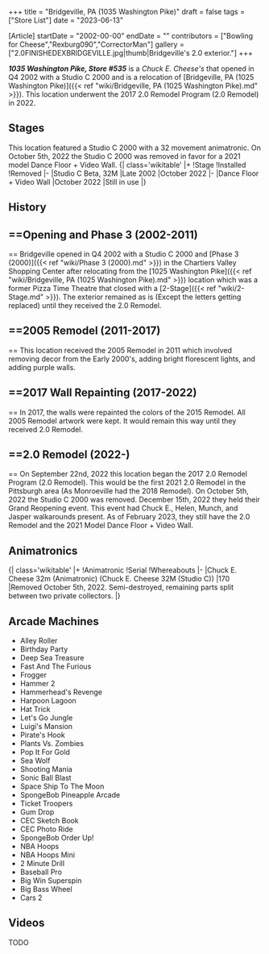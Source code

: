 +++
title = "Bridgeville, PA (1035 Washington Pike)"
draft = false
tags = ["Store List"]
date = "2023-06-13"

[Article]
startDate = "2002-00-00"
endDate = ""
contributors = ["Bowling for Cheese","Rexburg090","CorrectorMan"]
gallery = ["2.0FINISHEDEXBRIDGEVILLE.jpg|thumb|Bridgeville's 2.0 exterior."]
+++

<b><i>1035 Washington Pike, Store #535</b></i> is a <i>Chuck E. Cheese's</i> that opened in Q4 2002 with a Studio C 2000 and is a relocation of [Bridgeville, PA (1025 Washington Pike)]({{< ref "wiki/Bridgeville, PA (1025 Washington Pike).md" >}}). This location underwent the 2017 2.0 Remodel Program (2.0 Remodel) in 2022.

<h2>Stages</h2>
This location featured a Studio C 2000 with a 32 movement animatronic. On October 5th, 2022 the  Studio C 2000 was removed in favor for a 2021 model Dance Floor + Video Wall.
{| class='wikitable'
|+
!Stage
!Installed
!Removed
|-
|Studio C Beta, 32M
|Late 2002
|October 2022
|-
|Dance Floor + Video Wall
|October 2022
|Still in use
|}

<h2>History</h2>

<h2>==Opening and Phase 3 (2002-2011)</h2>==
Bridgeville opened in Q4 2002 with a Studio C 2000 and [Phase 3 (2000)]({{< ref "wiki/Phase 3 (2000).md" >}}) in the Chartiers Valley Shopping Center after relocating from the [1025 Washington Pike]({{< ref "wiki/Bridgeville, PA (1025 Washington Pike).md" >}}) location which was a former Pizza Time Theatre that closed with a [2-Stage]({{< ref "wiki/2-Stage.md" >}}). The exterior remained as is (Except the letters getting replaced) until they received the 2.0 Remodel.

<h2>==2005 Remodel (2011-2017)</h2>==
This location received the 2005 Remodel in 2011 which involved removing decor from the Early 2000's, adding bright florescent lights, and adding purple walls.

<h2>==2017 Wall Repainting (2017-2022)</h2>==
In 2017, the walls were repainted the colors of the 2015 Remodel. All 2005 Remodel artwork were kept. It would remain this way until they received 2.0 Remodel.

<h2>==2.0 Remodel (2022-)</h2>==
On September 22nd, 2022 this location began the 2017 2.0 Remodel Program (2.0 Remodel). This would be the first 2021 2.0 Remodel in the Pittsburgh area (As Monroeville had the 2018 Remodel). On October 5th, 2022 the Studio C 2000 was removed. December 15th, 2022 they held their Grand Reopening event. This event had Chuck E., Helen, Munch, and Jasper walkarounds present. As of February 2023, they still have the 2.0 Remodel and the 2021 Model Dance Floor + Video Wall. 

<h2>Animatronics</h2>
{| class='wikitable'
|+
!Animatronic
!Serial
!Whereabouts
|-
|Chuck E. Cheese 32m (Animatronic) (Chuck E. Cheese 32M (Studio C))
|170
|Removed October 5th, 2022. Semi-destroyed, remaining parts split between two private collectors.
|}

<h2> Arcade Machines </h2>

* Alley Roller
* Birthday Party
* Deep Sea Treasure
* Fast And The Furious
* Frogger
* Hammer 2
* Hammerhead's Revenge
* Harpoon Lagoon
* Hat Trick
* Let's Go Jungle
* Luigi's Mansion
* Pirate's Hook 
* Plants Vs. Zombies
* Pop It For Gold
* Sea Wolf
* Shooting Mania
* Sonic Ball Blast
* Space Ship To The Moon
* SpongeBob Pineapple Arcade 
* Ticket Troopers
* Gum Drop
* CEC Sketch Book
* CEC Photo Ride
* SpongeBob Order Up!
* NBA Hoops
* NBA Hoops Mini
* 2 Minute Drill
* Baseball Pro
* Big Win Superspin
* Big Bass Wheel 
* Cars 2




<h2>Videos</h2>
TODO


<references />